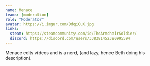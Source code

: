```yaml
---
name: Menace
teams: [moderation]
role: "Moderator"
avatar: https://i.imgur.com/DdqiCuX.jpg   
links: 
  steam: https://steamcommunity.com/id/TheArmchairSoldier/
  discord: https://discord.com/users/338381452380995594
---
```

Menace edits videos and is a nerd, (and lazy, hence Beth doing his description).
